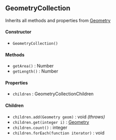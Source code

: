 ## GeometryCollection

Inherits all methods and properties from [Geometry](geometry.md)

#### Constructor

- `GeometryCollection()`

#### Methods

- `getArea()` : Number
- `getLength()` : Number

#### Properties

- `children` : GeometryCollectionChildren

#### Children

- `children.add(Geometry geom)` : void *(throws)*
- `children.get(integer i)` : [Geometry](geometry.md)
- `children.count()` : integer
- `children.forEach(function iterator)` : void
